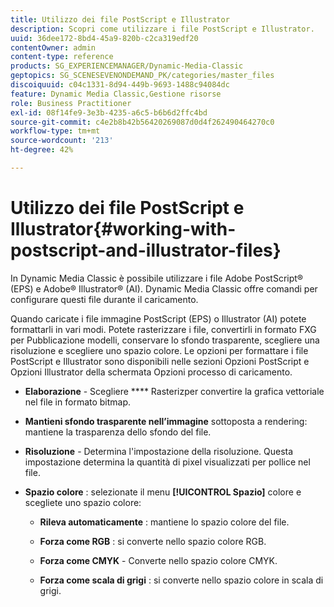 ```yaml
---
title: Utilizzo dei file PostScript e Illustrator
description: Scopri come utilizzare i file PostScript e Illustrator.
uuid: 36dee172-8bd4-45a9-820b-c2ca319edf20
contentOwner: admin
content-type: reference
products: SG_EXPERIENCEMANAGER/Dynamic-Media-Classic
geptopics: SG_SCENESEVENONDEMAND_PK/categories/master_files
discoiquuid: c04c1331-8d94-449b-9693-1488c94084dc
feature: Dynamic Media Classic,Gestione risorse
role: Business Practitioner
exl-id: 08f14fe9-3e3b-4235-a6c5-b6b6d2ffc4bd
source-git-commit: c4e2b8b42b56420269087d0d4f262490464270c0
workflow-type: tm+mt
source-wordcount: '213'
ht-degree: 42%

---
```


# Utilizzo dei file PostScript e Illustrator{#working-with-postscript-and-illustrator-files}

In Dynamic Media Classic è possibile utilizzare i file Adobe PostScript® (EPS) e Adobe® Illustrator® (AI). Dynamic Media Classic offre comandi per configurare questi file durante il caricamento.

Quando caricate i file immagine PostScript (EPS) o Illustrator (AI) potete formattarli in vari modi. Potete rasterizzare i file, convertirli in formato FXG per Pubblicazione modelli, conservare lo sfondo trasparente, scegliere una risoluzione e scegliere uno spazio colore. Le opzioni per formattare i file PostScript e Illustrator sono disponibili nelle sezioni Opzioni PostScript e Opzioni Illustrator della schermata Opzioni processo di caricamento.

* **Elaborazione**  - Scegliere  **** Rasterizper convertire la grafica vettoriale nel file in formato bitmap.

* **Mantieni sfondo trasparente nell’immagine**  sottoposta a rendering: mantiene la trasparenza dello sfondo del file.

* **Risoluzione**  - Determina l&#39;impostazione della risoluzione. Questa impostazione determina la quantità di pixel visualizzati per pollice nel file.

* **Spazio colore** : selezionate il menu  **[!UICONTROL Spazio]** colore e scegliete uno spazio colore:

   * **Rileva automaticamente** : mantiene lo spazio colore del file.

   * **Forza come RGB** : si converte nello spazio colore RGB.

   * **Forza come CMYK**  - Converte nello spazio colore CMYK.

   * **Forza come scala di grigi** : si converte nello spazio colore in scala di grigi.
